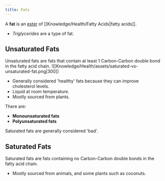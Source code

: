```yaml
---
title: Fats
---
```


A **fat** is an [ester](https://en.wikipedia.org/wiki/Ester) of [[Knowledge/Health/Fatty Acids|fatty acids]].
- *Triglycerides* are a type of fat.

## Unsaturated Fats
Unsaturated fats are fats that contain at least 1 Carbon-Carbon double bond in the fatty acid chain.
![[Knowledge/Health/assets/saturated-vs-unsaturated-fat.png|300]]
- Generally considered 'healthy' fats because they can improve cholesterol levels.
- Liquid at room temperature.
- Mostly sourced from plants.

There are:
- **Monounsaturated fats**
- **Polyunsaturated fats**

Saturated fats are generally considered 'bad'.

## Saturated Fats
Saturated fats are fats containing no Carbon-Carbon double bonds in the fatty acid chain.
- Mostly sourced from animals, and some plants such as coconuts.
